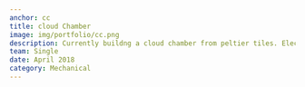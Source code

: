 ```yaml
---
anchor: cc
title: cloud Chamber
image: img/portfolio/cc.png
description: Currently buildng a cloud chamber from peltier tiles. Electrical Impedance Tomography (EIT) is solved using mathematical Green's Functions which was implemented in this project to image an artificial tumor. The project and outputs can be found <a href="https://goo.gl/aKyHmZ">here</a>. The project was coded in MATLAB.
team: Single
date: April 2018
category: Mechanical
---
```

